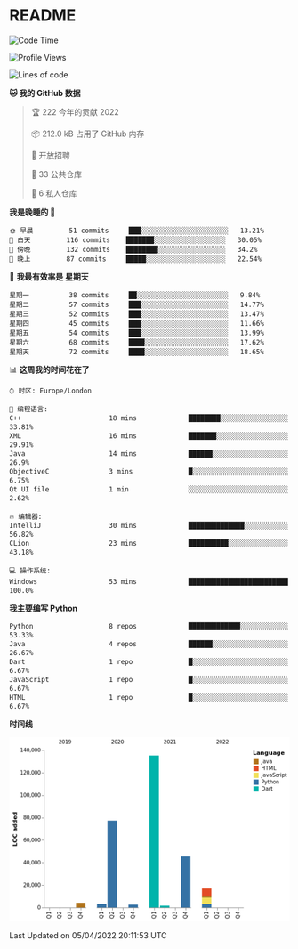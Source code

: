 # README

<!--START_SECTION:waka-->
![Code Time](http://img.shields.io/badge/Code%20Time-1%20hr%2032%20mins-blue)

![Profile Views](http://img.shields.io/badge/%E4%B8%AA%E4%BA%BA%E5%B0%81%E9%9D%A2%E8%A7%82%E7%9C%8B%E6%AC%A1%E6%95%B0-119-blue)

![Lines of code](https://img.shields.io/badge/%E4%BB%8E%E3%80%8C%E4%BD%A0%E5%A5%BD%E4%B8%96%E7%95%8C%E3%80%8D%E6%88%91%E5%B7%B2%E7%BB%8F%E5%86%99%E4%BA%86-287%20Thousand%20%E8%A1%8C%E4%BB%A3%E7%A0%81-blue)

**🐱 我的 GitHub 数据** 

> 🏆 222 今年的贡献 2022
 > 
> 📦 212.0 kB 占用了 GitHub 内存 
 > 
> 💼 开放招聘
 > 
> 📜 33 公共仓库 
 > 
> 🔑 6 私人仓库  
 > 
**我是晚睡的 🦉** 

```text
🌞 早晨         51 commits     ███░░░░░░░░░░░░░░░░░░░░░░   13.21% 
🌆 白天         116 commits    ███████░░░░░░░░░░░░░░░░░░   30.05% 
🌃 傍晚         132 commits    ████████░░░░░░░░░░░░░░░░░   34.2% 
🌙 晚上         87 commits     █████░░░░░░░░░░░░░░░░░░░░   22.54%

```
📅 **我最有效率是 星期天** 

```text
星期一          38 commits     ██░░░░░░░░░░░░░░░░░░░░░░░   9.84% 
星期二          57 commits     ███░░░░░░░░░░░░░░░░░░░░░░   14.77% 
星期三          52 commits     ███░░░░░░░░░░░░░░░░░░░░░░   13.47% 
星期四          45 commits     ███░░░░░░░░░░░░░░░░░░░░░░   11.66% 
星期五          54 commits     ███░░░░░░░░░░░░░░░░░░░░░░   13.99% 
星期六          68 commits     ████░░░░░░░░░░░░░░░░░░░░░   17.62% 
星期天          72 commits     ████░░░░░░░░░░░░░░░░░░░░░   18.65%

```


📊 **这周我的时间花在了** 

```text
⌚︎ 时区: Europe/London

💬 编程语言: 
C++                      18 mins             ████████░░░░░░░░░░░░░░░░░   33.81% 
XML                      16 mins             ███████░░░░░░░░░░░░░░░░░░   29.91% 
Java                     14 mins             ██████░░░░░░░░░░░░░░░░░░░   26.9% 
ObjectiveC               3 mins              █░░░░░░░░░░░░░░░░░░░░░░░░   6.75% 
Qt UI file               1 min               ░░░░░░░░░░░░░░░░░░░░░░░░░   2.62%

🔥 编辑器: 
IntelliJ                 30 mins             ██████████████░░░░░░░░░░░   56.82% 
CLion                    23 mins             ██████████░░░░░░░░░░░░░░░   43.18%

💻 操作系统: 
Windows                  53 mins             █████████████████████████   100.0%

```

**我主要编写 Python** 

```text
Python                   8 repos             █████████████░░░░░░░░░░░░   53.33% 
Java                     4 repos             ██████░░░░░░░░░░░░░░░░░░░   26.67% 
Dart                     1 repo              █░░░░░░░░░░░░░░░░░░░░░░░░   6.67% 
JavaScript               1 repo              █░░░░░░░░░░░░░░░░░░░░░░░░   6.67% 
HTML                     1 repo              █░░░░░░░░░░░░░░░░░░░░░░░░   6.67%

```


**时间线**

![Chart not found](https://raw.githubusercontent.com/XeonHis/XeonHis/main/charts/bar_graph.png) 


 Last Updated on 05/04/2022 20:11:53 UTC
<!--END_SECTION:waka-->
